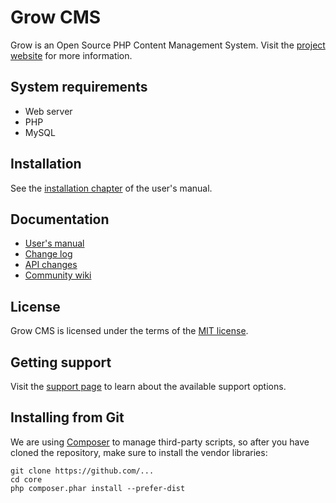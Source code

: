 # Grow CMS

Grow is an Open Source PHP Content Management System. Visit the [project website][1]
for more information.


System requirements
-------------------

 * Web server
 * PHP
 * MySQL


Installation
------------

See the [installation chapter][2] of the user's manual.


Documentation
-------------

 * [User's manual][3]
 * [Change log][4]
 * [API changes][5]
 * [Community wiki][6]


License
-------

Grow CMS is licensed under the terms of the [MIT license][7].


Getting support
---------------

Visit the [support page][8] to learn about the available support options.


Installing from Git
-------------------

We are using [Composer][9] to manage third-party scripts, so after you have
cloned the repository, make sure to install the vendor libraries:

```
git clone https://github.com/...
cd core
php composer.phar install --prefer-dist
```


[1]: #
[2]: #
[3]: #
[4]: #
[5]: #
[6]: #
[7]: http://opensource.org/licenses/MIT
[8]: #
[9]: https://getcomposer.org
